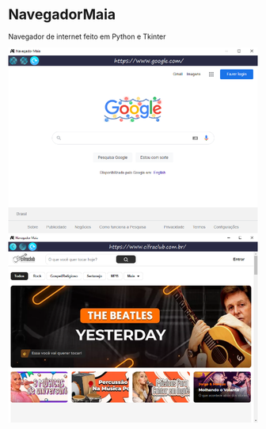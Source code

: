 # NavegadorMaia
Navegador de internet feito em Python e Tkinter
<p align="center">
<img src="NavegadorMaia.png"/>
<br>
<img src="NavegadorMaia2.png"/>
